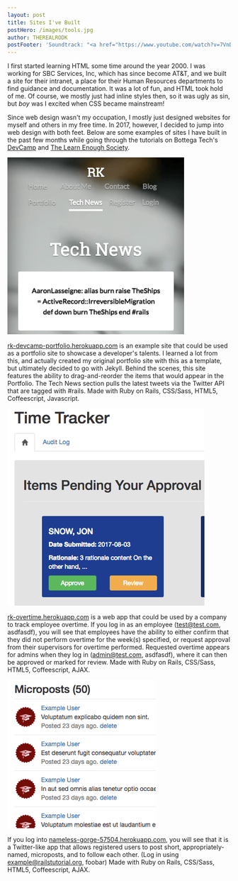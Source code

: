 ```yaml
---
layout: post
title: Sites I've Built
postHero: /images/tools.jpg
author: THEREALRODK
postFooter: 'Soundtrack: "<a href="https://www.youtube.com/watch?v=7VnDDWSdnS8&list=PLH1zKXI7FfTdXAfTsAmFTQKjZpqmJXM0L&index=21">Cientos De Ovnis</a>," by Linda Guilala'
---
```


<p>I first started learning HTML some time around the year 2000. I was working for SBC Services, Inc, which has since become AT&amp;T, and we built a site for their intranet, a place for their Human Resources departments to find guidance and documentation. It was a lot of fun, and HTML took hold of me. Of course, we mostly just  had inline styles then, so it was ugly as sin, but <em>boy</em> was I excited when CSS became mainstream!</p>

<p>Since web design wasn't my occupation, I mostly just designed websites for myself and others in my free time. In 2017, however, I decided to jump into web design with both feet. Below are some examples of sites I have built in the past few months while going through the tutorials on Bottega Tech's <a href="https://devcamp.com/">DevCamp</a> and <a href="https://www.learnenough.com/">The Learn Enough Society</a>.</p>

<p><img class="post-image pull-left" src="/images/portfolio-app.png"
     alt="Tech News">

<a href="https://rk-devcamp-portfolio.herokuapp.com/">rk-devcamp-portfolio.herokuapp.com</a> is an example site that could be used as a portfolio site to showcase a developer's talents. I learned a lot from this, and actually created my original portfolio site with this as a template, but ultimately decided to go with Jekyll. Behind the scenes, this site features the ability to drag-and-reorder the items that would appear in the Portfolio. The Tech News section pulls the latest tweets via the Twitter API that are tagged with #rails. Made with <span class="tools-used">Ruby on Rails, CSS/Sass, HTML5, Coffeescript, Javascript.</span></p>

<p><img class="post-image pull-left" src="/images/overtime-app.png"
     alt="Overtime App Admin Page">

<a href="http://rk-overtime.herokuapp.com/">rk-overtime.herokuapp.com</a> is a web app that could be used by a company to track employee overtime. If you log in as an employee (test@test.com, asdfasdf), you will see that employees have the ability to either confirm that they did not perform overtime for the week(s) specified, or request approval from their supervisors for overtime performed. Requested overtime appears for admins when they log in (admin@test.com, asdfasdf), where it can then be approved or marked for review. Made with <span class="tools-used">Ruby on Rails, CSS/Sass, HTML5, Coffeescript, AJAX.</span></p>

<p><img class="post-image pull-left" src="/images/sample-app.png"
     alt="Sample App Page">

If you log into <a href="https://nameless-gorge-57504.herokuapp.com">nameless-gorge-57504.herokuapp.com</a>, you will see that it is a Twitter-like app that allows registered users to post short, appropriately-named, microposts, and to follow each other. (Log in using example@railstutorial.org, foobar) Made with <span class="tools-used">Ruby on Rails, CSS/Sass, HTML5, Coffeescript, AJAX.</span></p>

<!--

Use this to place images within the article. Use the pull-left and pull-right classes for placement.

<img class="pull-left" src="http://placekitten.com/g/400/200"
     alt="kitten">
-->